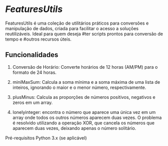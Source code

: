 # ___FeaturesUtils___
 
FeaturesUtils é uma coleção de utilitários práticos para conversões e manipulação de
dados, criada para facilitar o acesso a
soluções reutilizáveis. Ideal para quem
deseja #ter scripts prontos para conversão de tempo e #outros recursos úteis.

## Funcionalidades

1. Conversão de Horário: Converte horários de 12 horas (AM/PM) para o formato de 24 horas.

2. miniMaxSum: Calcula a soma mínima e a soma máxima de uma lista de inteiros, ignorando o maior e o menor número, respectivamente.

3. plusMinus: Calcula as proporções de números positivos, negativos e zeros em um array.

4. lonelyinteger: encontra o número que aparece uma única vez em um array onde todos os outros números aparecem duas vezes. O problema é resolvido utilizando a operação XOR, que cancela os números que aparecem duas vezes, deixando apenas o número solitário.


Pré-requisitos
Python 3.x (se aplicável)
